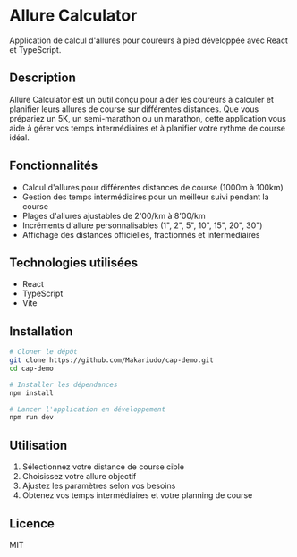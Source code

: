# Allure Calculator

Application de calcul d'allures pour coureurs à pied développée avec React et TypeScript.

## Description

Allure Calculator est un outil conçu pour aider les coureurs à calculer et planifier leurs allures de course sur différentes distances. Que vous prépariez un 5K, un semi-marathon ou un marathon, cette application vous aide à gérer vos temps intermédiaires et à planifier votre rythme de course idéal.

## Fonctionnalités

- Calcul d'allures pour différentes distances de course (1000m à 100km)
- Gestion des temps intermédiaires pour un meilleur suivi pendant la course
- Plages d'allures ajustables de 2'00/km à 8'00/km
- Incréments d'allure personnalisables (1", 2", 5", 10", 15", 20", 30")
- Affichage des distances officielles, fractionnés et intermédiaires

## Technologies utilisées

- React
- TypeScript
- Vite

## Installation

```bash
# Cloner le dépôt
git clone https://github.com/Makariudo/cap-demo.git
cd cap-demo

# Installer les dépendances
npm install

# Lancer l'application en développement
npm run dev
```

## Utilisation

1. Sélectionnez votre distance de course cible
2. Choisissez votre allure objectif
3. Ajustez les paramètres selon vos besoins
4. Obtenez vos temps intermédiaires et votre planning de course

## Licence

MIT
